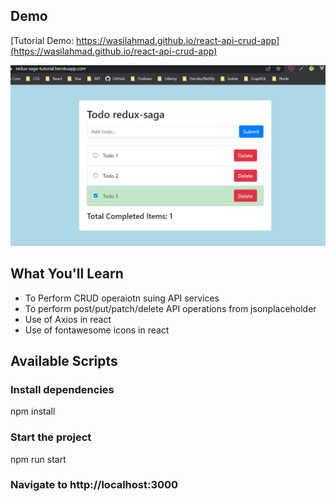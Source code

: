 
## Demo
[Tutorial Demo: https://wasilahmad.github.io/react-api-crud-app](https://wasilahmad.github.io/react-api-crud-app)

![Screenshot](https://github.com/wasilahmad/redux-saga-todo/blob/main/redux-saga-tutoria-snap.png 'Tutorial Screenshot')


## What You'll Learn
-   To Perform CRUD operaiotn suing API services
-   To perform post/put/patch/delete API operations from jsonplaceholder
-   Use of Axios in react
-   Use of fontawesome icons in react


## Available Scripts

### Install dependencies
npm install

### Start the project
npm run start

### Navigate to http://localhost:3000

